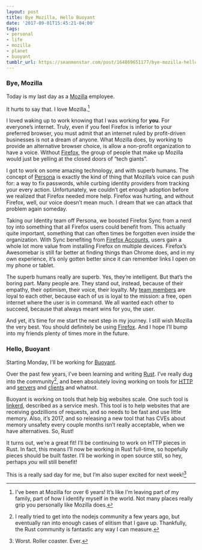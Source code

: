 ```yaml
---
layout: post
title: Bye Mozilla, Hello Buoyant
date: '2017-09-01T15:45:21-04:00'
tags:
- personal
- life
- mozilla
- planet
- buoyant
tumblr_url: https://seanmonstar.com/post/164869651177/bye-mozilla-hello-buoyant
---
```

### Bye, Mozilla

Today is my last day as a [Mozilla](https://mozilla.org) employee.

It hurts to say that. I love Mozilla.[^1]

I loved waking up to work knowing that I was working for **you**. For everyone’s internet. Truly, even if you feel Firefox is inferior to your preferred browser, you must admit that an internet ruled by profit-driven businesses is not a dream of anyone. What Mozilla does, by working to provide an alternative browser choice, is allow a non-profit organization to have a voice. Without [Firefox](https://firefox.com), the group of people that make up Mozilla would just be yelling at the closed doors of “tech giants”.

I got to work on some amazing technology, and with superb humans. The concept of [Persona](https://developer.mozilla.org/en-US/docs/Archive/Mozilla/Persona) is exactly the kind of thing that Mozilla’s voice can push for: a way to fix passwords, while curbing identity providers from tracking your every action. Unfortunately, we couldn’t get enough adoption before we realized that Firefox needed more help. Firefox was hurting, and without Firefox, well, our voice doesn’t mean much. I dream that we can attack that problem again someday.

Taking our Identity team off Persona, we boosted Firefox Sync from a nerd toy into something that all Firefox users could benefit from. This actually quite important, something that can often times be forgotten even inside the organization. With Sync benefiting from [Firefox Accounts](https://accounts.firefox.com), users gain a whole lot more value from installing Firefox on multiple devices. Firefox’s Awesomebar is still far better at finding things than Chrome does, and in my own experience, it’s only gotten better since it can remember links I open on my phone or tablet.

The superb humans really are superb. Yes, they’re intelligent. But that’s the boring part. Many people are. They stand out, instead, because of their empathy, their optimism, their voice, their loyalty. My [team members](http://fxa.readthedocs.io/en/latest/#people-and-places) are loyal to each other, because each of us is loyal to the mission: a free, open internet where the user is in command. We all wanted each other to succeed, because that always meant wins for you, the user.

And yet, it’s time for me start the next step in my journey. I still wish Mozilla the very best. You should definitely be using [Firefox](https://firefox.com). And I hope I’ll bump into my friends plenty of times more in the future.

### Hello, Buoyant

Starting Monday, I’ll be working for [Buoyant](https://buoyant.io).

Over the past few years, I’ve been learning and writing [Rust](https://www.rust-lang.org). I’ve really dug into the community[^2], and been absolutely loving working on tools for [HTTP](https://github.com/carllerche/http) and [servers](https://hyper.rs) and [clients](https://github.com/seanmonstar/reqwest) and whatnot.

Buoyant is working on tools that help big websites scale. One such tool is [linkerd](https://linkerd.io), described as a service mesh. This tool is to help websites that are receiving godzillions of requests, and so needs to be fast and use little memory. Also, it’s 2017, and so releasing a new tool that has CVEs about memory unsafety every couple months isn’t really acceptable, when we have alternatives. So, Rust!

It turns out, we’re a great fit! I’ll be continuing to work on HTTP pieces in Rust. In fact, this means I’ll now be working in Rust full-time, so hopefully pieces should be built faster. I’ll be working in open source still, so hey, perhaps _you_ will still benefit!

This is a really sad day for me, but I’m also super excited for next week![^3]



[^1]: I’ve been at Mozilla for over 6 years! It’s like I’m leaving part of my family, part of how I identify myself in the world. Not many places really grip you personally like Mozilla does.

[^2]: I really tried to get into the nodejs community a few years ago, but eventually ran into enough cases of elitism that I gave up. Thankfully, the Rust community is fantastic any way I can measure.

[^3]: Worst. Roller coaster. Ever.

